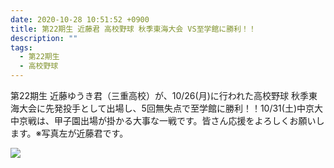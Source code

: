 ```yaml
---
date: 2020-10-28 10:51:52 +0900
title: 第22期生 近藤君 高校野球 秋季東海大会 VS至学館に勝利！！
description: ""
tags:
  - 第22期生
  - 高校野球
---
```

第22期生 近藤ゆうき君（三重高校）が、10/26(月)に行われた高校野球 秋季東海大会に先発投手として出場し、5回無失点で至学館に勝利！！10/31(土)中京大中京戦は、甲子園出場が掛かる大事な一戦です。皆さん応援をよろしくお願いします。※写真左が近藤君です。

![](/images/img_0808.jpg)